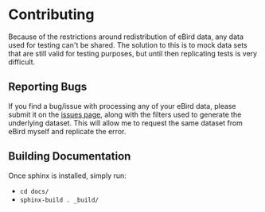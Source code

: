 # Contributing
Because of the restrictions around redistribution of eBird data, any data used for testing can't be shared. The solution to this is to mock data sets that are still valid for testing purposes, but until then replicating tests is very difficult.

## Reporting Bugs
If you find a bug/issue with processing any of your eBird data, please submit it on the [issues page](https://github.com/vluzko/aukpy/issues), along with the filters used to generate the underlying dataset. This will allow me to request the same dataset from eBird myself and replicate the error.

## Building Documentation
Once sphinx is installed, simply run:
- `cd docs/`
- `sphinx-build . _build/`

